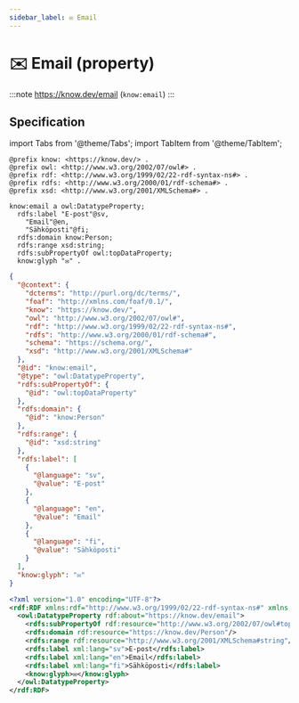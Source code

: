 ```yaml
---
sidebar_label: ✉️ Email
---
```


# ✉️ Email (property)

:::note
https://know.dev/email
(`know:email`)
:::

## Specification

import Tabs from '@theme/Tabs';
import TabItem from '@theme/TabItem';

<Tabs>
<TabItem value="turtle" label="Turtle">

```turtle
@prefix know: <https://know.dev/> .
@prefix owl: <http://www.w3.org/2002/07/owl#> .
@prefix rdf: <http://www.w3.org/1999/02/22-rdf-syntax-ns#> .
@prefix rdfs: <http://www.w3.org/2000/01/rdf-schema#> .
@prefix xsd: <http://www.w3.org/2001/XMLSchema#> .

know:email a owl:DatatypeProperty;
  rdfs:label "E-post"@sv,
    "Email"@en,
    "Sähköposti"@fi;
  rdfs:domain know:Person;
  rdfs:range xsd:string;
  rdfs:subPropertyOf owl:topDataProperty;
  know:glyph "✉️" .

```

</TabItem>
<TabItem value="jsonld" label="JSON-LD">

```json
{
  "@context": {
    "dcterms": "http://purl.org/dc/terms/",
    "foaf": "http://xmlns.com/foaf/0.1/",
    "know": "https://know.dev/",
    "owl": "http://www.w3.org/2002/07/owl#",
    "rdf": "http://www.w3.org/1999/02/22-rdf-syntax-ns#",
    "rdfs": "http://www.w3.org/2000/01/rdf-schema#",
    "schema": "https://schema.org/",
    "xsd": "http://www.w3.org/2001/XMLSchema#"
  },
  "@id": "know:email",
  "@type": "owl:DatatypeProperty",
  "rdfs:subPropertyOf": {
    "@id": "owl:topDataProperty"
  },
  "rdfs:domain": {
    "@id": "know:Person"
  },
  "rdfs:range": {
    "@id": "xsd:string"
  },
  "rdfs:label": [
    {
      "@language": "sv",
      "@value": "E-post"
    },
    {
      "@language": "en",
      "@value": "Email"
    },
    {
      "@language": "fi",
      "@value": "Sähköposti"
    }
  ],
  "know:glyph": "✉️"
}
```

</TabItem>
<TabItem value="rdfxml" label="RDF/XML">

```xml
<?xml version="1.0" encoding="UTF-8"?>
<rdf:RDF xmlns:rdf="http://www.w3.org/1999/02/22-rdf-syntax-ns#" xmlns:know="https://know.dev/" xmlns:owl="http://www.w3.org/2002/07/owl#" xmlns:rdfs="http://www.w3.org/2000/01/rdf-schema#" xmlns:xsd="http://www.w3.org/2001/XMLSchema#">
  <owl:DatatypeProperty rdf:about="https://know.dev/email">
    <rdfs:subPropertyOf rdf:resource="http://www.w3.org/2002/07/owl#topDataProperty"/>
    <rdfs:domain rdf:resource="https://know.dev/Person"/>
    <rdfs:range rdf:resource="http://www.w3.org/2001/XMLSchema#string"/>
    <rdfs:label xml:lang="sv">E-post</rdfs:label>
    <rdfs:label xml:lang="en">Email</rdfs:label>
    <rdfs:label xml:lang="fi">Sähköposti</rdfs:label>
    <know:glyph>✉️</know:glyph>
  </owl:DatatypeProperty>
</rdf:RDF>

```

</TabItem>
</Tabs>
